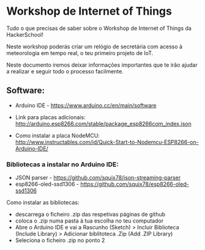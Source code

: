 # Workshop de Internet of Things
Tudo o que precisas de saber sobre o Workshop de Internet of Things da HackerSchool!

Neste workshop poderás criar um relógio de secretária com acesso à meteorologia em tempo real, 
o teu primeiro projeto de IoT.

Neste documento iremos deixar informações importantes que te irão ajudar a realizar e seguir todo o processo facilmente.

## Software:
- Arduino IDE - https://www.arduino.cc/en/main/software

- Link para placas adicionais: http://arduino.esp8266.com/stable/package_esp8266com_index.json

- Como instalar a placa NodeMCU: http://www.instructables.com/id/Quick-Start-to-Nodemcu-ESP8266-on-Arduino-IDE/

### Bibliotecas a instalar no Arduino IDE:

- JSON parser - https://github.com/squix78/json-streaming-parser
- esp8266-oled-ssd1306 - https://github.com/squix78/esp8266-oled-ssd1306
  
Como instalar as bibliotecas:
- descarrega o ficheiro .zip das respetivas páginas de github
- coloca o .zip numa pasta à tua escolha no teu computador
- Abre o Arduino IDE e vai a Rascunho (Sketch) > Incluir Biblioteca (Include Library) > Adicionar biblitoteca .Zip (Add .ZIP Library)
- Seleciona o ficheiro .zip no ponto 2



